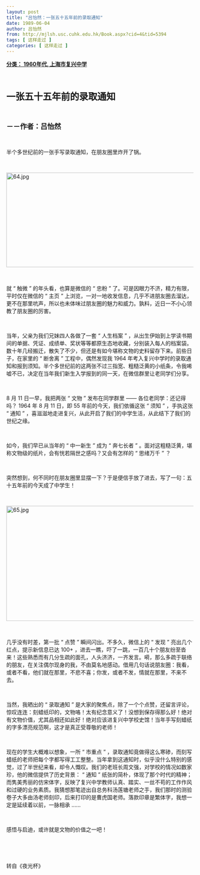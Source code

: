 ```yaml
---
layout: post
title: "吕怡然：一张五十五年前的录取通知"
date: 1989-06-04
author: 吕怡然
from: http://mjlsh.usc.cuhk.edu.hk/Book.aspx?cid=4&tid=5394
tags: [ 这样走过 ]
categories: [ 这样走过 ]
---
```


<div style="margin: 15px 10px 10px 0px;">
 <div>
  <span id="ctl00_ContentPlaceHolder1_chapter1_SubjectLabel" style="font-weight:bold;text-decoration:underline;">
   分类： 1960年代, 上海市复兴中学
  </span>
 </div>
 <p class="p1">
  <b>
   <font size="5">
    <span class="s1">
    </span>
    <br/>
   </font>
  </b>
 </p>
 <p class="p2">
  <span class="s1">
   <b>
    <font size="5">
     一张五十五年前的录取通知
    </font>
   </b>
  </span>
 </p>
 <p class="p1">
  <b>
   <font size="4">
    <span class="s1">
    </span>
    <br/>
   </font>
  </b>
 </p>
 <p class="p2">
  <span class="s1">
   <b>
    <font size="4">
     －－作者：吕怡然
    </font>
   </b>
  </span>
 </p>
 <p class="p1">
  <span class="s1">
  </span>
  <br/>
 </p>
 <p class="p2">
  <span class="s1">
   半个多世纪前的一张手写录取通知，在朋友圈里炸开了锅。
  </span>
 </p>
 <p class="p1">
  <span class="s1">
  </span>
  <br/>
 </p>
 <p class="p3">
  <span class="s1">
   <img alt="64.jpg" border="0" height="250" src="/medias/contents/5394/64.jpg" width="550"/>
  </span>
 </p>
 <p class="p1">
  <span class="s1">
  </span>
  <br/>
 </p>
 <p class="p2">
  <span class="s1">
   就
  </span>
  <span class="s2">
   “
  </span>
  <span class="s1">
   触微
  </span>
  <span class="s2">
   ”
  </span>
  <span class="s1">
   的年头看，也算是微信的
  </span>
  <span class="s2">
   “
  </span>
  <span class="s1">
   忠粉
  </span>
  <span class="s2">
   ”
  </span>
  <span class="s1">
   了。可是因眼力不济，精力有限，平时仅在微信的
  </span>
  <span class="s2">
   “
  </span>
  <span class="s1">
   主页
  </span>
  <span class="s2">
   ”
  </span>
  <span class="s1">
   上浏览，一对一地收发信息，几乎不进朋友圈去溜达，更不在那里吭声，所以也未体味过朋友圈的魅力和威力。孰料，近日一不小心领教了朋友圈的厉害。
  </span>
 </p>
 <p class="p1">
  <span class="s1">
  </span>
  <br/>
 </p>
 <p class="p2">
  <span class="s1">
   当年，父亲为我们兄妹四人各做了一套
  </span>
  <span class="s2">
   “
  </span>
  <span class="s1">
   人生档案
  </span>
  <span class="s2">
   ”
  </span>
  <span class="s1">
   ，从出生伊始到上学读书期间的单据、凭证、成绩单、奖状等等都原生态地收藏，分别装入每人的档案袋。数十年几经搬迁，散失了不少，但还是有如今堪称文物的史料留存下来。前些日子，在家里的
  </span>
  <span class="s2">
   “
  </span>
  <span class="s1">
   断舍离
  </span>
  <span class="s2">
   ”
  </span>
  <span class="s1">
   工程中，偶然发现我
  </span>
  <span class="s2">
   1964
  </span>
  <span class="s1">
   年考入复兴中学时的录取通知和报到须知。半个多世纪前的这两张不过三指宽、粗糙泛黄的小纸条，令我唏嘘不已，决定在当年我们新生入学报到的同一天，在微信群里让老同学们分享。
  </span>
 </p>
 <p class="p1">
  <span class="s1">
  </span>
  <br/>
 </p>
 <p class="p2">
  <span class="s2">
   8
  </span>
  <span class="s1">
   月
  </span>
  <span class="s2">
   11
  </span>
  <span class="s1">
   日一早，我把两张
  </span>
  <span class="s2">
   “
  </span>
  <span class="s1">
   文物
  </span>
  <span class="s2">
   ”
  </span>
  <span class="s1">
   发布在同学群里
  </span>
  <span class="s2">
   ——
  </span>
  <span class="s1">
   各位老同学：还记得吗？
  </span>
  <span class="s2">
   1964
  </span>
  <span class="s1">
   年
  </span>
  <span class="s2">
   8
  </span>
  <span class="s1">
   月
  </span>
  <span class="s2">
   11
  </span>
  <span class="s1">
   日，即
  </span>
  <span class="s2">
   55
  </span>
  <span class="s1">
   年前的今天，我们依循这张
  </span>
  <span class="s2">
   “
  </span>
  <span class="s1">
   须知
  </span>
  <span class="s2">
   ”
  </span>
  <span class="s1">
   ，手执这张
  </span>
  <span class="s2">
   “
  </span>
  <span class="s1">
   通知
  </span>
  <span class="s2">
   ”
  </span>
  <span class="s1">
   ，喜滋滋地走进复兴，从此开启了我们的中学生活，从此结下了我们的世纪之缘。
  </span>
 </p>
 <p class="p1">
  <span class="s1">
  </span>
  <br/>
 </p>
 <p class="p2">
  <span class="s1">
   如今，我们早已从当年的
  </span>
  <span class="s2">
   “
  </span>
  <span class="s1">
   中一新生
  </span>
  <span class="s2">
   ”
  </span>
  <span class="s1">
   成为
  </span>
  <span class="s2">
   “
  </span>
  <span class="s1">
   奔七长者
  </span>
  <span class="s2">
   ”
  </span>
  <span class="s1">
   。面对这粗糙泛黄，堪称文物级的纸片，会有恍若隔世之感吗？又会有怎样的
  </span>
  <span class="s2">
   “
  </span>
  <span class="s1">
   思绪万千
  </span>
  <span class="s2">
   ”
  </span>
  <span class="s1">
   ？
  </span>
 </p>
 <p class="p1">
  <span class="s1">
  </span>
  <br/>
 </p>
 <p class="p2">
  <span class="s1">
   突然想到，何不同时在朋友圈里显摆一下？于是便信手放了进去，写了一句：五十五年前的今天成了中学生！
  </span>
 </p>
 <p class="p1">
  <span class="s1">
  </span>
  <br/>
 </p>
 <p class="p3">
  <span class="s1">
   <img alt="65.jpg" border="0" height="304" src="/medias/contents/5394/65.jpg" width="550"/>
  </span>
 </p>
 <p class="p1">
  <span class="s1">
  </span>
  <br/>
 </p>
 <p class="p2">
  <span class="s1">
   几乎没有时差，第一批
  </span>
  <span class="s2">
   “
  </span>
  <span class="s1">
   点赞
  </span>
  <span class="s2">
   ”
  </span>
  <span class="s1">
   瞬间闪出。不多久，微信上的
  </span>
  <span class="s2">
   “
  </span>
  <span class="s1">
   发现
  </span>
  <span class="s2">
   ”
  </span>
  <span class="s1">
   亮出几个红点，提示新信息已达
  </span>
  <span class="s2">
   100+
  </span>
  <span class="s1">
   ，进去一瞧，吓了一跳，一百几十个朋友纷至沓来！这些熟悉而有几分生疏的面孔，人头济济，一齐发言。嗬，那么多疏于联络的朋友，在关注偶尔现身的我，不由莫名地感动。借用几句话说朋友圈：我看，或者不看，他们就在那里，不悲不喜；你发，或者不发，情就在那里，不来不去。
  </span>
 </p>
 <p class="p1">
  <span class="s1">
  </span>
  <br/>
 </p>
 <p class="p2">
  <span class="s1">
   当然，我晒出的
  </span>
  <span class="s2">
   “
  </span>
  <span class="s1">
   录取通知
  </span>
  <span class="s2">
   ”
  </span>
  <span class="s1">
   是大家的聚焦点，除了一个个点赞，还留言评论，惊叹连连：刻蜡纸印的，文物咯！太有纪念意义了！没想到保存得那么好！绝对有文物价值，尤其品相还如此好！绝对应该进复兴中学校史馆！当年手写刻蜡纸的字多漂亮规范啊，这才是真正受尊敬的老师！
  </span>
 </p>
 <p class="p1">
  <span class="s1">
  </span>
  <br/>
 </p>
 <p class="p2">
  <span class="s1">
   现在的学生大概难以想象，一所
  </span>
  <span class="s2">
   “
  </span>
  <span class="s1">
   市重点
  </span>
  <span class="s2">
   ”
  </span>
  <span class="s1">
   ，录取通知竟做得这么寒碜，而刻写蜡纸的老师把每个字都写得工工整整。当年拿到这通知时，似乎没什么特别的感觉，过了半世纪来看，却令人慨叹。我们的老班长周文强，对学校的情况如数家珍，他的微信提供了历史背景：
  </span>
  <span class="s2">
   “
  </span>
  <span class="s1">
   通知
  </span>
  <span class="s2">
   ”
  </span>
  <span class="s1">
   纸张的简朴，体现了那个时代的精神；而隽美秀丽的仿宋体字，反映了复兴中学教师认真、踏实、一丝不苟的工作作风和过硬的业务素质。我猜想那笔迹出自总务科汤莲塘老师之手，我们那时的测验卷子大多由汤老师刻印，后来打印的是曹虎国老师。落款印章是繁体字，我想一定是延续着以前，一脉相承
  </span>
  <span class="s2">
   ……
  </span>
 </p>
 <p class="p1">
  <span class="s1">
  </span>
  <br/>
 </p>
 <p class="p2">
  <span class="s1">
   感悟与启迪，或许就是文物的价值之一吧！
  </span>
 </p>
 <p class="p1">
  <span class="s1">
  </span>
  <br/>
 </p>
 <p class="p1">
  <span class="s1">
  </span>
  <br/>
 </p>
 <p class="p2">
  <span class="s1">
   转自《夜光杯》
  </span>
 </p>
</div>

